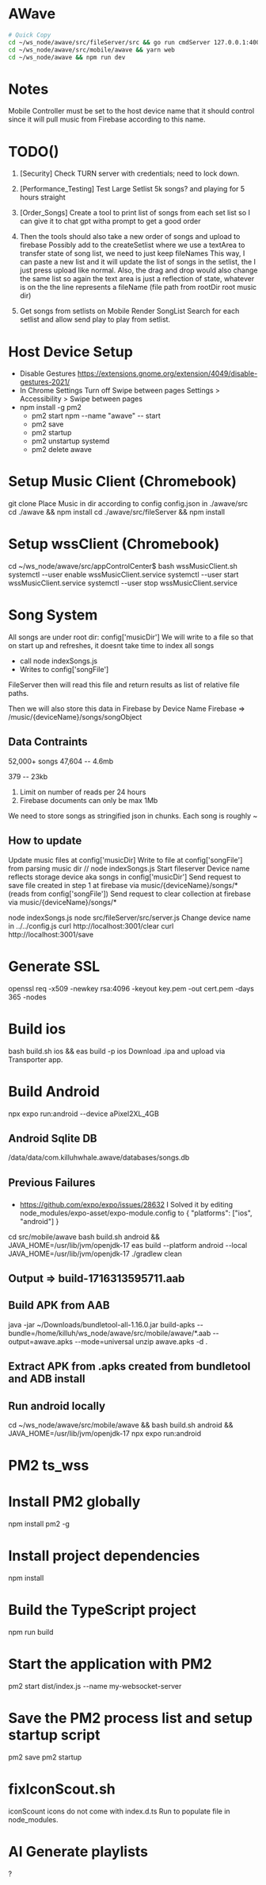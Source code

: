 # AWave
```bash
# Quick Copy
cd ~/ws_node/awave/src/fileServer/src && go run cmdServer 127.0.0.1:4000
cd ~/ws_node/awave/src/mobile/awave && yarn web
cd ~/ws_node/awave && npm run dev
```

# Notes
Mobile Controller must be set to the host device name that it should control since it will pull music from Firebase according to this name.


#  TODO()
1. [Security] Check TURN server with credentials; need to lock down.
2. [Performance_Testing] Test Large Setlist 5k songs? and playing for 5 hours straight
3. [Order_Songs] Create a tool to print list of songs from each set list so I can give it to chat gpt witha prompt to get a good order
4.   Then the tools should also take a new order of songs and upload to firebase
        Possibly add to the createSetlist where we use a textArea to transfer state of song list, we need to just keep fileNames
        This way, I can paste a new list and it will update the list of songs in the setlist, the I just press upload like normal.
        Also, the drag and drop would also change the same list so again the text area is just a reflection of state, whatever is on the the line represents a fileName (file path from rootDir root music dir)

5.  Get songs from setlists on Mobile
    Render SongList Search for each setlist and allow send play to play from setlist.

# Host Device Setup
- Disable Gestures https://extensions.gnome.org/extension/4049/disable-gestures-2021/
- In Chrome Settings Turn off Swipe between pages Settings > Accessibility > Swipe between pages
- npm install -g pm2
  - pm2 start npm --name "awave" -- start
  - pm2 save
  - pm2 startup
  - pm2 unstartup systemd
  - pm2 delete awave

# Setup Music Client (Chromebook)
git clone
Place Music in dir according to config
config.json in ./awave/src
cd ./awave && npm install
cd ./awave/src/fileServer && npm install

# Setup wssClient (Chromebook)
 cd ~/ws_node/awave/src/appControlCenter$
 bash wssMusicClient.sh
 systemctl --user enable wssMusicClient.service
 systemctl --user start wssMusicClient.service
 systemctl --user stop wssMusicClient.service

# Song System
All songs are under root dir: config['musicDir']
We will write to a file so that on start up and refreshes, it doesnt take time to index all songs
  - call node indexSongs.js
  - Writes to config['songFile']

FileServer then will read this file and return results as list of relative file paths.

Then we will also store this data in Firebase by Device Name
Firebase => /music/{deviceName}/songs/songObject


## Data Contraints
52,000+ songs
47,604 -- 4.6mb

379 -- 23kb

1. Limit on number of reads per 24 hours
2. Firebase documents can only be max 1Mb

We need to store songs as stringified json in chunks.
Each song is roughly ~


## How to update
Update music files at config['musicDir]
Write to file at config['songFile'] from parsing music dir // node indexSongs.js
Start fileserver
Device name reflects storage device aka songs in config['musicDir']
Send request to save file created in step 1 at firebase via music/{deviceName}/songs/* (reads from config['songFile'])
Send request to clear collection at firebase via music/{deviceName}/songs/*

node indexSongs.js
node src/fileServer/src/server.js
Change device name in ../../config.js
curl http://localhost:3001/clear
curl http://localhost:3001/save



# Generate SSL
openssl req -x509 -newkey rsa:4096 -keyout key.pem -out cert.pem -days 365 -nodes

# Build ios

bash build.sh ios && eas build -p ios
Download .ipa and upload via Transporter app.

# Build Android
npx expo run:android --device aPixel2XL_4GB

## Android Sqlite DB
 /data/data/com.killuhwhale.awave/databases/songs.db


## Previous Failures
###
 - https://github.com/expo/expo/issues/28632
I Solved it by editing node_modules/expo-asset/expo-module.config to
{
  "platforms": ["ios", "android"]
}

cd src/mobile/awave
bash build.sh android &&  JAVA_HOME=/usr/lib/jvm/openjdk-17  eas build --platform android --local
JAVA_HOME=/usr/lib/jvm/openjdk-17  ./gradlew clean

## Output => build-1716313595711.aab

## Build APK from AAB
java -jar ~/Downloads/bundletool-all-1.16.0.jar build-apks --bundle=/home/killuh/ws_node/awave/src/mobile/awave/*.aab --output=awave.apks --mode=universal
unzip awave.apks -d .

## Extract APK from .apks created from bundletool and ADB install

## Run android locally
cd ~/ws_node/awave/src/mobile/awave && bash build.sh android && JAVA_HOME=/usr/lib/jvm/openjdk-17  npx expo run:android

# PM2 ts_wss
# Install PM2 globally
npm install pm2 -g

# Install project dependencies
npm install

# Build the TypeScript project
npm run build

# Start the application with PM2
pm2 start dist/index.js --name my-websocket-server

# Save the PM2 process list and setup startup script
pm2 save
pm2 startup

# fixIconScout.sh
iconScount icons do not come with index.d.ts
Run to populate file in node_modules.

# AI Generate playlists
?

